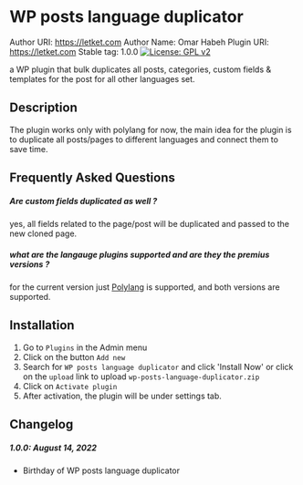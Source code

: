 # WP posts language duplicator
Author URI: https://letket.com
Author Name: Omar Habeh
Plugin URI: https://letket.com
Stable tag: 1.0.0
[![License: GPL v2](https://img.shields.io/badge/License-GPL_v2-blue.svg)](https://www.gnu.org/licenses/old-licenses/gpl-2.0.en.html)

a WP plugin that bulk duplicates all posts, categories, custom fields & templates for the post for all other languages set.

##  Description 

The plugin works only with polylang for now, the main idea for the plugin is to duplicate all posts/pages to different languages and connect them to save time.


## Frequently Asked Questions 

##### Are custom fields duplicated as well ?
 yes, all fields related to the page/post will be duplicated and passed to the new cloned page.
##### what are the langauge plugins supported and are they the premius versions ?
 for the current version just [Polylang](https://polylang.pro/) is supported, and both versions are supported.

## Installation 

1. Go to `Plugins` in the Admin menu
2. Click on the button `Add new`
3. Search for `WP posts language duplicator` and click 'Install Now' or click on the `upload` link to upload `wp-posts-language-duplicator.zip`
4. Click on `Activate plugin`
5. After activation, the plugin will be under settings tab.

## Changelog 

##### 1.0.0: August 14, 2022
* Birthday of WP posts language duplicator